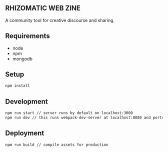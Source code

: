 ## RHIZOMATIC WEB ZINE

A community tool for creative discourse and sharing.

## Requirements

* node
* npm
* mongodb

## Setup

```bash
npm install
```

## Development

```bash
npm run start // server runs by default on localhost:3000
npm run dev // this runs webpack-dev-server at localhost:8080 and ports via proxy to mongodb
```

## Deployment

```bash
npm run build // compile assets for production
```
